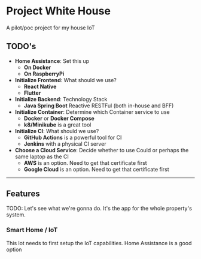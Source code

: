 # Project White House
A pilot/poc project for my house IoT

## TODO's
- **Home Assistance**: Set this up
  - **On Docker**
  - **On RaspberryPi**
- **Initialize Frontend**: What should we use?
  - **React Native**
  - **Flutter**
- **Initialize Backend**: Technology Stack
  - **Java Spring Boot** Reactive RESTFul (both in-house and BFF)
- **Initialize Container**: Determine which Container service to use
  - **Docker** or **Docker Compose**
  - **k8/Minikube** is a great tool
- **Initialize CI**: What should we use?
  - **GitHub Actions** is a powerful tool for CI
  - **Jenkins** with a physical CI server
- **Choose a Cloud Service**: Decide whether to use Could or perhaps the same laptop as the CI
  - **AWS** is an option. Need to get that certificate first
  - **Google Cloud** is an option. Need to get that certificate first

---

## Features
TODO: Let's see what we're gonna do. It's the app for the whole property's system.

### Smart Home / IoT
This lot needs to first setup the IoT capabilities. Home Assistance is a good option
